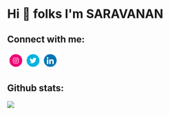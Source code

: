 
<h1>Hi 👋 folks I'm SARAVANAN</h1>

## Connect with me:
[<img src="https://github.com/vklsaravanan/vklsaravanan/blob/main/logos/371907300_INSTAGRAM_ICON_TRANSPARENT_400.gif" width="40" height="40" />](https://www.instagram.com/vkl_saravanan/)[<img src="https://github.com/vklsaravanan/vklsaravanan/blob/main/logos/371907030_TWITTER_ICON_TRANSPARENT_400.gif" width="40" height="40">](https://twitter.com/VklSaravanan)[<img src="https://github.com/vklsaravanan/vklsaravanan/blob/main/logos/372102050_LINKEDIN_ICON_TRANSPARENT_400.gif" width="40" height="40">](https://www.linkedin.com/in/saravanan-raja-8015a820a/)
  <h2>Github stats:</h2>
  <img src="https://github-readme-stats.vercel.app/api/top-langs/?username=vklsaravanan&hide=javascript,css,scss,html/theme=tokyonight"><br>
</p>
